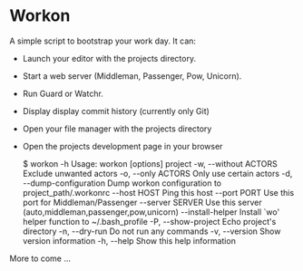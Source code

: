 Workon
======

A simple script to bootstrap your work day. It can:

- Launch your editor with the projects directory.
- Start a web server (Middleman, Passenger, Pow, Unicorn).
- Run Guard or Watchr.
- Display display commit history (currently only Git)
- Open your file manager with the projects directory
- Open the projects development page in your browser

    $ workon -h
    Usage: workon [options] project
        -w, --without ACTORS             Exclude unwanted actors
        -o, --only ACTORS                Only use certain actors
        -d, --dump-configuration         Dump workon configuration to project_path/.workonrc
            --host HOST                  Ping this host
            --port PORT                  Use this port for Middleman/Passenger
            --server SERVER              Use this server (auto,middleman,passenger,pow,unicorn)
            --install-helper             Install `wo' helper function to ~/.bash_profile
        -P, --show-project               Echo project's directory
        -n, --dry-run                    Do not run any commands
        -v, --version                    Show version information
        -h, --help                       Show this help information

More to come ...
